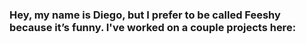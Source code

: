 ### Hey, my name is Diego, but I prefer to be called Feeshy because it’s funny. I've worked on a couple projects here:
